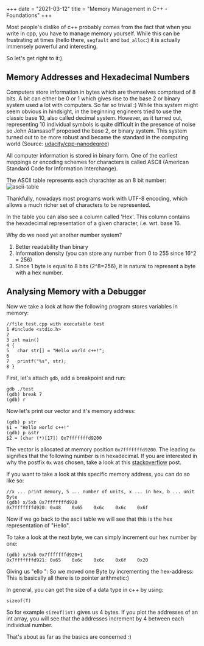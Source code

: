 +++
date = "2021-03-12"
title = "Memory Management in C++ - Foundations"
+++


Most people's dislike of c++ probably comes from the fact that when you write in cpp, you have to manage memory yourself. While this can be frustrating at times (hello there, `segfault` and `bad_alloc`:) it is actually immensely powerful and interesting.

So let's get right to it:)

## Memory Addresses and Hexadecimal Numbers

Computers store information in bytes which are themselves comprised of 8 bits. A bit can either be 0 or 1 which gives rise to the base 2 or binary system used a lot with computers. So far so trivial :) While this system might seem obvious in hindsight, in the beginning engineers tried to use the classic base 10, also called decimal system. However, as it turned out, representing 10 individual symbols is quite difficult in the presence of noise so John Atansasoff proposed the base 2, or binary system. This system turned out to be more robust and became the standard in the computing world (Source: [udacity/cpp-nanodegree](https://classroom.udacity.com/nanodegrees/nd213/parts/789a1625-9b09-4615-9210-ddbc12e9247b/modules/5d2b96c2-52eb-4264-b387-da31d90b1e1f/lessons/ec63b3b7-590d-43ef-9492-66f6f23d9988/concepts/e6830afc-c398-4af8-9221-f2675293f46f))

All computer information is stored in binary form. One of the earliest mappings or encoding schemes for characters is called ASCII (American Standard Code for Information Interchange). 

The ASCII table represents each charachter as an 8 bit number:
![ascii-table](/img/ascii-table-black.png)


Thankfully, nowadays most programs work with UTF-8 encoding, which allows a much richer set of characters to be represented.

In the table you can also see a column called 'Hex'. This column contains the hexadecimal representation of a given character, i.e. wrt. base 16.

Why do we need yet another number system?

1. Better readability than binary
2. Information density (you can store any number from 0 to 255 since 16^2 = 256)
3. Since 1 byte is equal to 8 bits (2^8=256), it is natural to represent a byte with a hex number.

## Analysing Memory with a Debugger

Now we take a look at how the following program stores variables in memory:

```
//file test.cpp with executable test
1 #include <stdio.h>
2 
3 int main()
4 {
5   char str[] = "Hello world c++!";
6
7   printf("%s", str);
8 }
```

First, let's attach `gdb`, add a breakpoint and run:
```
gdb ./test
(gdb) break 7
(gdb) r
```
Now let's print our vector and it's memory address:
```
(gdb) p str
$1 = "Hello world c++!"
(gdb) p &str
$2 = (char (*)[17]) 0x7fffffffd9200
```
The vector is allocated at memory position `0x7fffffffd9200`. The leading `0x` signifies that the following number is in hexadecimal. If you are interested in why the postfix `0x` was chosen, take a look at this [stackoverflow](https://stackoverflow.com/questions/2670639/why-are-hexadecimal-numbers-prefixed-with-0x) post.

If you want to take a look at this specific memory address, you can do so like so:
```
//x ... print memory, 5 ... number of units, x ... in hex, b ... unit Byte
(gdb) x/5xb 0x7fffffffd920
0x7fffffffd920: 0x48    0x65    0x6c    0x6c    0x6f
```

Now if we go back to the ascii table we will see that this is the hex representation of "Hello".

To take a look at the next byte, we can simply increment our hex number by one:
```
(gdb) x/5xb 0x7fffffffd920+1
0x7fffffffd921: 0x65    0x6c    0x6c    0x6f    0x20
```
Giving us "ello ": So we moved one Byte by incrementing the hex-address: This is basically all there is to pointer arithmetic:)

In general, you can get the size of a data type in c++ by using:
```
sizeof(T)
```
So for example `sizeof(int)` gives us 4 bytes. If you plot the addresses of an int array, you will see that the addresses increment by 4 between each individual number.

That's about as far as the basics are concerned :)
